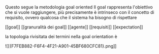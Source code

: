 
Questo segue la metodologia goal oriented
Il goal rappresenta l'obiettivo che si vuole raggiungere, più precisamente è intrinseco con il concetto di requisito, ovvero qualcosa che il sistema ha bisogno di rispettare 

[[goal]]
[[granuralità dei goal]]
[[agente]]
[[requisiti]]
[[expectation]]

la topologia rivisitata dei termini nella goal orientation è

![[{F7FEB882-F6F4-4F21-A901-45BF680CFC81}.png]]